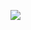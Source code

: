 ![](http://www.plantuml.com/plantuml/proxy?cache=no&src=https://raw.githubusercontent.com/oleksandrblazhko/ai-211-martinyuk/laboratory-work-7/2-SoftwareDesign/2.7-PlantUML/UML-UseCase.puml)
